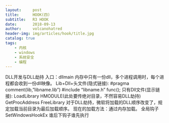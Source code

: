 ```yaml
---
layout:     post
title:      HOOK(四)
subtitle:   R3 HOOK
date:       2018-09-13
author:     volcanohatred
header-img: img/articles/hook/title.jpg
catalog: true
tags:
    - 内核
    - windows
    - 系统安全
    - 编程
---
```


DLL开发与DLL劫持
入口：dllmain
内存中只有一份dll，多个进程调用时，每个进程都会收到一份dll映像。
Lib+Dll+头文件(隐式链接):
#pragma comment(lib,”libname.lib”)
#include “libname.h”
func();
只有Dll文件(显示链接):
LoadLibrary HMODULE(此处要传绝对目录，不然容易DLL劫持)
GetProcAddress
FreeLibrary
对于DLL劫持，微软将加载的DLL顺序改变了，规定加载当前目录为最后加载顺序。
现在的加载方法：通过内存加载。
全局钩子SetWindowsHookEx
谁后下钩子谁先执行